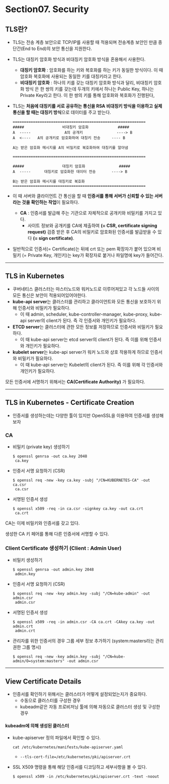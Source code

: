 # Section07. Security

## TLS란?

- TLS는 전송 계층 보안으로 TCP/IP를 사용할 때 적용되며 전송계층 보안인 만큼 종단간(End to End)의 보안 통신을 지원한다.
- TLS는 대칭키 암호화 방식과 비대칭키 암호화 방식을 혼용해서 사용한다.
  - **대칭키 암호화** : 암호화를 하는 키와 복호화를 하는 키가 동일한 방식이다. 이 때 암호화 복호화에 사용되는 동일한 키를 대칭키라고 한다.
  - **비대칭키 암호화** : 하나의 키를 갖는 대칭키 암호화 방식과 달리, 비대칭키 암호화 방식 은 한 쌍의 키를 갖는데 두개의 키에서 하나는 Public Key, 하나는 Private Key라고 한다. 이 한 쌍의 키를 통해 암호화와 복호화가 진행된다,
- TLS는 **처음에 대칭키를 서로 공유하는 통신을 RSA 비대칭키 방식을 이용하고 실제 통신을 할 때는 대칭키 방식**으로 데이터를 주고 받는다.
  ```
  ===========================================================
  #####                 비대칭키 암호화             #####
  A  -----               A의 공개키               ----> B
  A  <----   A의 공개키로 암호화하여 대칭키 전송     ---- B

  A는 받은 암호화 메시지를 A의 비밀키로 복호화하여 대칭키를 알아냄
  
  ===========================================================
  
  #####                 대칭키 암호화               #####
  A  -----      대칭키로 암호화한 데이터 전송       ----> B
  
  B는 받은 암호화 메시지를 대칭키로 복호화
  ===========================================================
  ```
- 이 때 서버와 클라이언트 간 통신을 할 때 **인증서를 통해 서버가 신뢰할 수 있는 서버라는 것을 확인하는 작업**이 필요하다.
  - **CA** : 인증서를 발급해 주는 기관으로 자체적으로 공개키와 비밀키를 가지고 있다.
    - 사이트 정보와 공개키를 CA에 제출하여 **(= CSR, certificate signing request)** 검증 받은 후 CA의 비밀키로 암호화된 인증서를 발급받을 수 있다 **(= sign certificate)**.

- 일반적으로 인증서(= Certificate)는 뒤에 crt 또는 pem 확장자가 붙어 있으며 비밀키 (= Private Key, 개인키)는 key가 확장자로 붙거나 파일명에 key가 들어간다.

---

## TLS in Kubernetes

- 쿠버네티스 클러스터는 마스터노드와 워커노드로 이루어져있고 각 노드들 사이의 모든 통신은 보안이 적용되어있어야한다.
- **kube-api server**는 클러스터를 관리하고 클라이언트와 모든 통신을 보호하기 위해 인증서와 비밀키가 필요하다.
  - 이 때 admin, scheduler, kube-controller-manager, kube-proxy, kube-api server의 client가 된다. 즉 각 인증서와 개인키가 필요하다.
- **ETCD server**는 클러스터에 관한 모든 정보를 저장하므로 인증서와 비밀키가 필요하다.
  - 이 때 kube-api server는 etcd server의 client가 된다. 즉 이를 위해 인증서와 개인키가 필요하다.
- **kubelet server**는 kube-api server가 워커 노드와 상호 작용하게 하므로 인증서와 비밀키가 필요하다.
  - 이 때 kube-api server는 Kubelet의 client가 된다. 즉 이를 위해 각 인증서와 개인키가 필요하다.

모든 인증서에 서명하기 위해서는 **CA(Certificate Authority)** 가 필요하다.

---

## TLS in Kubernetes - Certificate Creation

- 인증서를 생성하는데는 다양한 툴이 있지만 OpenSSL을 이용하여 인증서를 생성해보자

### CA 

- 비밀키 (private key) 생성하기
  ```
  $ openssl genrsa -out ca.key 2048
   ca.key
  ```
- 인증서 서명 요청하기 (CSR)
  ```
  $ openssl req -new -key ca.key -subj "/CN=KUBERNETES-CA" -out ca.csr
   ca.csr
  ```
- 서명된 인증서 생성
  ```
  $ openssl x509 -req -in ca.csr -signkey ca.key -out ca.crt
   ca.crt
  ```

CA는 이제 비밀키와 인증서를 갖고 있다.

생성한 CA 키 페어를 통해 다른 인증서에 서명할 수 있다.

### Client Certificate 생성하기 (Client : Admin User)

- 비밀키 생성하기
  ```
  $ openssl genrsa -out admin.key 2048
   admin.key
  ```
- 인증서 서명 요청하기 (CSR)
  ```
  $ openssl req -new -key admin.key -subj "/CN=kube-admin" -out admin.csr
   admin.csr
  ```
- 서명된 인증서 생성
  ```
  $ openssl x509 -req -in admin.csr -CA ca.crt -CAkey ca.key -out admin.crt
   admin.crt
  ```
- 관리자를 위한 인증서의 경우 그룹 세부 정보 추가하기 (system:masters라는 관리 권한 그룹 명시)
  ```
  $ openssl req -new -key admin.key -subj "/CN=kube-admin/O=system:masters" -out admin.csr
  ```

---

## View Certificate Details

- 인증서를 확인하기 위해서는 클러스터가 어떻게 설정되었는지가 중요하다.
  - 수동으로 클러스터를 구성한 경우
  - kubeadm같은 자동 프로비저닝 툴에 의해 자동으로 클러스터 생성 및 구성한 경우

#### kubeadm에 의해 생성된 클러스터

- kube-apiserver 정의 파일에서 확인할 수 있다.
  ```
  cat /etc/kubernetes/manifests/kube-apiserver.yaml
  ```
  - `--tls-cert-file=/etc/kubernetes/pki/apiserver.crt`

- SSL X509 명령을 통해 해당 인증서를 디코딩하고 세부사항을 볼 수 있다.
  ``` 
  $ openssl x509 -in /etc/kubernetes/pki/apiserver.crt -text -noout
  ```